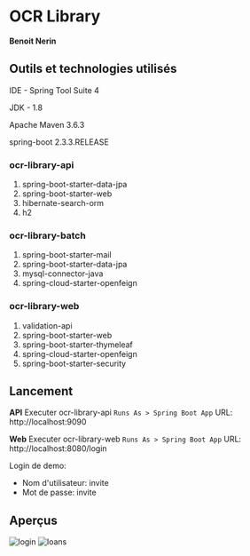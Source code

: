 # OCR Library

**Benoit Nerin**

## Outils et technologies utilisés

IDE - Spring Tool Suite 4

JDK - 1.8

Apache Maven 3.6.3

spring-boot 2.3.3.RELEASE

### ocr-library-api

1. spring-boot-starter-data-jpa
2. spring-boot-starter-web
3. hibernate-search-orm
4. h2

### ocr-library-batch

1. spring-boot-starter-mail
2. spring-boot-starter-data-jpa
3. mysql-connector-java
4. spring-cloud-starter-openfeign

### ocr-library-web

1. validation-api
2. spring-boot-starter-web
3. spring-boot-starter-thymeleaf
4. spring-cloud-starter-openfeign
5. spring-boot-starter-security

## Lancement

**API**
Executer ocr-library-api `Runs As > Spring Boot App`
URL: http://localhost:9090

**Web**
Executer ocr-library-web `Runs As > Spring Boot App`
URL: http://localhost:8080/login

Login de demo:
- Nom d'utilisateur: invite
- Mot de passe: invite

## Aperçus

![login](https://github.com/BenoitNE/ocr-library/blob/master/login.png)
![loans](https://github.com/BenoitNE/ocr-library/blob/master/loans.png)